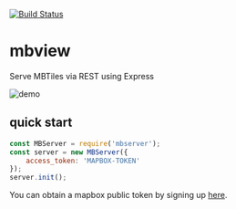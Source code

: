[![Build Status](https://travis-ci.org/mapbox/mbview.svg?branch=master)](https://travis-ci.org/mapbox/mbview)

# mbview

Serve MBTiles via REST using Express

![demo](https://raw.githubusercontent.com/mapbox/mbview/master/demo.gif)

## quick start
```javascript
const MBServer = require('mbserver');
const server = new MBServer({
    access_token: 'MAPBOX-TOKEN'
});
server.init();
```
You can obtain a mapbox public token by signing up [here](https://www.mapbox.com/signup/).
